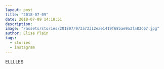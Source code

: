 ```yaml
---
layout: post
title: "2018-07-09"
date: 2018-07-09 14:18:51
description: 
image: "/assets/stories/201807/973a73312eae1419f685ae9a3fa83c67.jpg"
author: Elise Plain
tags: 
  - stories
  - instagram
---
```


ELLLLES
<p></p>
